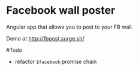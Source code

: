 # Facebook wall poster

Angular app that allows you to post to your FB wall.

Demo at http://fbpost.surge.sh/

#Todo
- refactor `$facebook` promise chain
